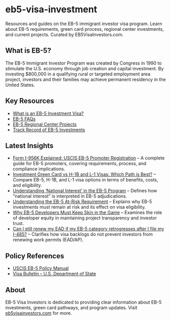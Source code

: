 # eb5-visa-investment
Resources and guides on the EB-5 immigrant investor visa program. Learn about EB-5 requirements, green card process, regional center investments, and current projects. Curated by EB5VisaInvestors.com.

## What is EB-5?
The EB-5 Immigrant Investor Program was created by Congress in 1990 to stimulate the U.S. economy through job creation and capital investment. By investing $800,000 in a qualifying rural or targeted employment area project, investors and their families may achieve permanent residency in the United States.

## Key Resources
- [What is an EB-5 Investment Visa?](https://www.eb5visainvestors.com/eb5-visa-investment)
- [EB-5 FAQs](https://www.eb5visainvestors.com/eb5-faqs)
- [EB-5 Regional Center Projects](https://www.eb5visainvestors.com/eb5-projects)
- [Track Record of EB-5 Investments](https://www.eb5visainvestors.com/eb5-track-record)

## Latest Insights
- [Form I-956K Explained: USCIS EB-5 Promoter Registration](https://blog.eb5visainvestors.com/2025/09/05/form-i-956k-uscis-eb5-promoter-registration/) – A complete guide for EB-5 promoters, covering requirements, process, and compliance implications.
- [Investment Green Card vs H-1B and L-1 Visas: Which Path is Best?](https://blog.eb5visainvestors.com/2025/08/31/investment-green-card-vs-h1b-l1/) – Compare EB-5, H-1B, and L-1 visa options in terms of benefits, costs, and eligibility.
- [Understanding ‘National Interest’ in the EB-5 Program](https://blog.eb5visainvestors.com/2025/09/01/national-interest-eb5-meaning/) – Defines how “national interest” is interpreted in EB-5 adjudications.
- [Understanding the EB-5 At-Risk Requirement](https://blog.eb5visainvestors.com/category/eb-5-program-overview/) – Explains why EB-5 investments must remain at risk and its effect on visa eligibility.
- [Why EB-5 Developers Must Keep Skin in the Game](https://blog.eb5visainvestors.com/2025/08/29/eb-5-developers-skin-in-the-game/) – Examines the role of developer equity in maintaining project transparency and investor trust.
- [Can I still renew my EAD if my EB-5 category retrogresses after I file my I-485?](https://blog.eb5visainvestors.com/2025/09/01/eb5-ead-renewal-during-retrogression/) – Clarifies how visa backlogs do not prevent investors from renewing work permits (EAD/AP).

## Policy References
- [USCIS EB-5 Policy Manual](https://www.uscis.gov/policy-manual/volume-6-part-g)
- [Visa Bulletin – U.S. Department of State](https://travel.state.gov/content/travel/en/legal/visa-law0/visa-bulletin.html)

## About
EB-5 Visa Investors is dedicated to providing clear information about EB-5 investments, green card pathways, and program updates. Visit [eb5visainvestors.com](https://www.eb5visainvestors.com) for more.

